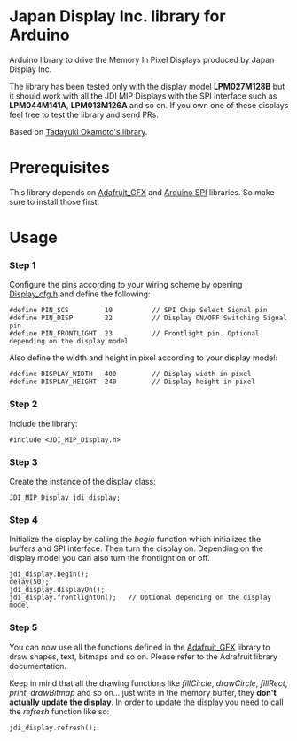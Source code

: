 # Japan Display Inc. library for Arduino
Arduino library to drive the Memory In Pixel Displays produced by Japan Display Inc.  

The library has been tested only with the display model **LPM027M128B** but it should work with all the JDI MIP Displays with the SPI interface such as **LPM044M141A**, **LPM013M126A** and so on. If you own one of these displays feel free to test the library and send PRs.  

Based on [Tadayuki Okamoto's library](https://os.mbed.com/users/KURETA90/code/ColorMemLCD/).

# Prerequisites

This library depends on [Adafruit_GFX](https://github.com/adafruit/Adafruit-GFX-Library) and [Arduino SPI](https://github.com/arduino/ArduinoCore-avr/tree/master/libraries/SPI) libraries. So make sure to install those first.

# Usage

### Step 1

Configure the pins according to your wiring scheme by opening [Display_cfg.h](https://github.com/Gbertaz/JDI_MIP_Display/blob/master/Display_cfg.h) and define the following:

```
#define PIN_SCS         10          // SPI Chip Select Signal pin
#define PIN_DISP        22          // Display ON/OFF Switching Signal pin
#define PIN_FRONTLIGHT  23          // Frontlight pin. Optional depending on the display model
```

Also define the width and height in pixel according to your display model:

```
#define DISPLAY_WIDTH   400         // Display width in pixel
#define DISPLAY_HEIGHT  240         // Display height in pixel
```

### Step 2

Include the library:

```
#include <JDI_MIP_Display.h>
```

### Step 3

Create the instance of the display class:

```
JDI_MIP_Display jdi_display;
```

### Step 4

Initialize the display by calling the *begin* function which initializes the buffers and SPI interface. Then turn the display on. Depending on the display model you can also turn the frontlight on or off.

```
jdi_display.begin();
delay(50);
jdi_display.displayOn();
jdi_display.frontlightOn();   // Optional depending on the display model
```

### Step 5

You can now use all the functions defined in the [Adafruit_GFX](https://github.com/adafruit/Adafruit-GFX-Library) library to draw shapes, text, bitmaps and so on. Please refer to the Adrafruit library documentation.  

Keep in mind that all the drawing functions like *fillCircle*, *drawCircle*, *fillRect*, *print*, *drawBitmap* and so on... just write in the memory buffer, they **don't actually update the display**. In order to update the display you need to call the *refresh* function like so:

```
jdi_display.refresh();
```
